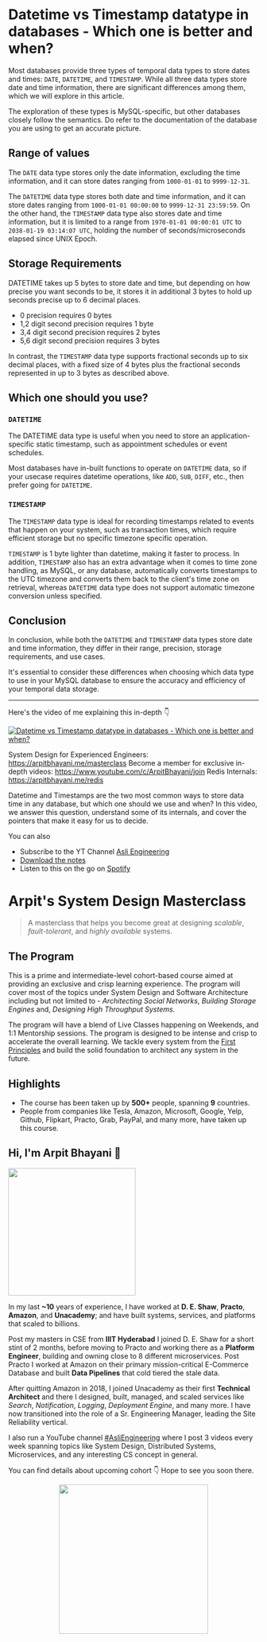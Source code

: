 Datetime vs Timestamp datatype in databases - Which one is better and when?
===


Most databases provide three types of temporal data types to store dates and times: `DATE`, `DATETIME`, and `TIMESTAMP`. While all three data types store date and time information, there are significant differences among them, which we will explore in this article.

The exploration of these types is MySQL-specific, but other databases closely follow the semantics. Do refer to the documentation of the database you are using to get an accurate picture.

## Range of values

The `DATE` data type stores only the date information, excluding the time information, and it can store dates ranging from `1000-01-01` to `9999-12-31`.

The `DATETIME` data type stores both date and time information, and it can store dates ranging from `1000-01-01 00:00:00` to `9999-12-31 23:59:59`. On the other hand, the `TIMESTAMP` data type also stores date and time information, but it is limited to a range from `1970-01-01 00:00:01 UTC` to `2038-01-19 03:14:07 UTC`, holding the number of seconds/microseconds elapsed since UNIX Epoch.

## Storage Requirements

DATETIME takes up 5 bytes to store date and time, but depending on how precise you want seconds to be, it stores it in additional 3 bytes to hold up seconds precise up to 6 decimal places.

- 0 precision requires 0 bytes
- 1,2 digit second precision requires 1 byte
- 3,4 digit second precision requires 2 bytes
- 5,6 digit second precision requires 3 bytes

In contrast, the `TIMESTAMP` data type supports fractional seconds up to six decimal places, with a fixed size of 4 bytes plus the fractional seconds represented in up to 3 bytes as described above.

## Which one should you use?

### `DATETIME`

The DATETIME data type is useful when you need to store an application-specific static timestamp, such as appointment schedules or event schedules.

Most databases have in-built functions to operate on `DATETIME` data, so if your usecase requires datetime operations, like `ADD`, `SUB`, `DIFF`, etc., then prefer going for `DATETIME`.

### `TIMESTAMP`

The `TIMESTAMP` data type is ideal for recording timestamps related to events that happen on your system, such as transaction times, which require efficient storage but no specific timezone specific operation.

`TIMESTAMP` is 1 byte lighter than datetime, making it faster to process. In addition, `TIMESTAMP` also has an extra advantage when it comes to time zone handling, as MySQL, or any database, automatically converts timestamps to the UTC timezone and converts them back to the client's time zone on retrieval, whereas `DATETIME` data type does not support automatic timezone conversion unless specified.

## Conclusion

In conclusion, while both the `DATETIME` and `TIMESTAMP` data types store date and time information, they differ in their range, precision, storage requirements, and use cases.

It's essential to consider these differences when choosing which data type to use in your MySQL database to ensure the accuracy and efficiency of your temporal data storage.

<hr />


<p>Here's the video of me explaining this in-depth 👇‍</p>

[![Datetime vs Timestamp datatype in databases - Which one is better and when?](https://i.ytimg.com/vi/zrl_odkY5tI/mqdefault.jpg)](https://www.youtube.com/watch?v=zrl_odkY5tI)

System Design for Experienced Engineers: https://arpitbhayani.me/masterclass
Become a member for exclusive in-depth videos: https://www.youtube.com/c/ArpitBhayani/join
Redis Internals: https://arpitbhayani.me/redis

Datetime and Timestamps are the two most common ways to store data time in any database, but which one should we use and when? In this video, we answer this question, understand some of its internals, and cover the pointers that make it easy for us to decide.

You can also
 - Subscribe to the YT Channel [Asli Engineering](https://youtube.com/c/ArpitBhayani)
 - [Download the notes](https://drive.google.com/file/d/1C_0_RVztiRfRkE8WXwFzYbdGjX2MLkaV/view?usp=share_link)
 - Listen to this on the go on [Spotify](https://open.spotify.com/show/7qMoamm2iZQrsPVm6IQLoD)

# Arpit's System Design Masterclass

> A masterclass that helps you become great at designing _scalable_, _fault-tolerant_, and _highly available_ systems.

## The Program

This is a prime and intermediate-level cohort-based course aimed at providing an exclusive and crisp learning experience. The program will cover most of the topics under System Design and Software Architecture including but not limited to - _Architecting Social Networks_, _Building Storage Engines_ and, _Designing High Throughput Systems_.

The program will have a blend of Live Classes happening on Weekends, and 1:1 Mentorship sessions. The program is designed to be intense and crisp to accelerate the overall learning. We tackle every system from the [First Principles](https://en.wikipedia.org/wiki/First_principle) and build the solid foundation to architect any system in the future.


## Highlights

 - The course has been taken up by __500+__ people, spanning __9__ countries.
 - People from companies like Tesla, Amazon, Microsoft, Google, Yelp, Github, Flipkart, Practo, Grab, PayPal, and many more, have taken up this course.


## Hi, I'm Arpit Bhayani 👋

<img width="256px" src="https://edge.arpitbhayani.me/img/arpit.jpg" />

In my last **~10** years of experience, I have worked at **D. E. Shaw**, **Practo**, **Amazon**, and **Unacademy**; and have built systems, services, and platforms that scaled to billions.

Post my masters in CSE from **IIIT Hyderabad** I joined D. E. Shaw for a short stint of 2 months, before moving to Practo and working there as a **Platform Engineer**, building and owning close to 8 different microservices. Post Practo I worked at Amazon on their primary mission-critical E-Commerce Database and built **Data Pipelines** that cold tiered the stale data.

After quitting Amazon in 2018, I joined Unacademy as their first **Technical Architect** and there I designed, built, managed, and scaled services like _Search_, _Notification_, _Logging_, _Deployment Engine_, and many more. I have now transitioned into the role of a Sr. Engineering Manager, leading the Site Reliability vertical.

I also run a YouTube channel [#AsliEngineering](https://www.youtube.com/c/ArpitBhayani) where I post 3 videos every week spanning topics like System Design, Distributed Systems, Microservices, and any interesting CS concept in general.

You can find details about upcoming cohort 👇‍ Hope to see you soon there.

<center>
<a target="_blank" href="https://arpitbhayani.me/masterclass">
<img src="https://user-images.githubusercontent.com/4745789/137859181-d4499cf4-ce65-4466-8b88-a078ece0f081.PNG" width="300px" />
</a>
</center>